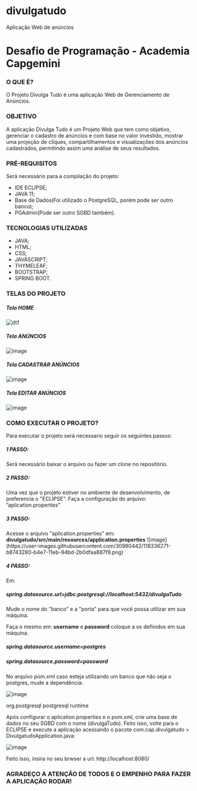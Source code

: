 # divulgatudo
Aplicação Web de anúncios


<h1>Desafio de Programação - Academia Capgemini</h1>

<h3>O QUE É?</h3>

O Projeto Divulga Tudo é uma aplicação Web de Gerenciamento de Anúncios. 
<br/>

<h3>OBJETIVO</h3>

A aplicação Divulga Tudo é um Projeto Web que tem como objetivo, gerenciar o cadastro de anúncios e com base no valor investido, mostrar uma projeção de cliques, compartilhamentos e visualizações dos anúncios cadastrados, permitindo assim uma análise de seus resultados.

<h3>PRÉ-REQUISITOS</h3>
Será necessário para a compilação do projeto:
<ul>
  <li>IDE ECLIPSE;</li>
  <li>JAVA 11;</li>
  <li>Base de Dados(Foi utilizado o PostgreSQL, porém pode ser outro banco);</li>
  <li>PGAdmin(Pode ser outro SGBD também).</li>
</ul>

<h3>TECNOLOGIAS UTILIZADAS</h3>

<ul>
  <li>JAVA;</li>
  <li>HTML;</li>
  <li>CSS;</li>
  <li>JAVASCRIPT;</li>
  <li>THYMELEAF;</li>
  <li>BOOTSTRAP;</li>
  <li>SPRING BOOT.</li>
</ul>

<h3>TELAS DO PROJETO</h3>
<h5>Tela HOME</h5>

![dt1](https://user-images.githubusercontent.com/30990442/118333616-65e44780-b4e2-11eb-8dc0-168ee8054ef0.jpg)

<h5>Tela ANÚNCIOS</h5>

![image](https://user-images.githubusercontent.com/30990442/118336866-e9a13280-b4e8-11eb-9b0e-73b7f3600489.png)

<h5>Tela CADASTRAR ANÚNCIOS</h5>

![image](https://user-images.githubusercontent.com/30990442/118337072-574d5e80-b4e9-11eb-95ba-51bdc303aa39.png)

<h5>Tela EDITAR ANÚNCIOS</h5>

![image](https://user-images.githubusercontent.com/30990442/118337256-ccb92f00-b4e9-11eb-8255-2455ad840e61.png)


<h3>COMO EXECUTAR O PROJETO?</h3>

Para executar o projeto será necessario seguir os seguintes passos:
<h5>1 PASSO:</h5> Será necessário baixar o arquivo ou fazer um clone no repositório.
<h5>2 PASSO:</h5>Uma vez que o projeto estiver no ambiente de desenvolvimento, de preferencia o "ECLIPSE". Faça a configuração do arquivo:  ”aplication.properties”
<h5>3 PASSO:</h5>Acesse o arquivo "aplication.properties" em: <b>divulgatudo/src/main/resources/application.properties</b>  
![image](https://user-images.githubusercontent.com/30990442/118336271-b8743280-b4e7-11eb-94bd-2b0dfaa887f9.png)

<h5>4 PASSO:</h5>Em:<h5>spring.datasource.url=jdbc:postgresql://localhost:5432/divulgaTudo </h5>
Mude o nome do "banco" e a "porta" para que você possa utilizar em sua máquina.

Faça o mesmo em:
<b>username</b> e <b>password</b> coloque a os definidos em sua máquina.
<h5>spring.datasource.username=<b>postgres</b></h5>
<h5>spring.datasource.password=<b>password</b></h5>

No arquivo pom.xml caso esteja utilizando um banco que não seja o postgres, mude a dependência:

![image](https://user-images.githubusercontent.com/30990442/118337778-dd1dd980-b4ea-11eb-9313-ff8582857bf1.png)

<dependency>
<groupId>org.postgresql</groupId>
<artifactId>postgresql</artifactId>
<scope>runtime</scope>
</dependency>

Após configurar o aplication.properties e o pom.xml, crie uma base de dados no seu SGBD com o nome (divulgaTudo). Feito isso, volte para o ECLIPSE e execute a aplicação acessando o pacote com.cap.divulgatudo > DivulgatudoApplication.java:

![image](https://user-images.githubusercontent.com/30990442/118338382-641f8180-b4ec-11eb-85f9-7e5eacffd2f1.png)

Feito isso, insira no seu brwser a url: http://localhost:8080/

<h3>AGRADEÇO A ATENÇÃO DE TODOS E O EMPENHO PARA FAZER A APLICAÇÃO RODAR!</h3>






